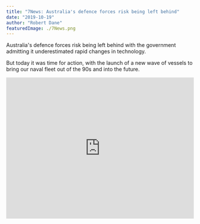 ```yaml
---
title: "7News: Australia's defence forces risk being left behind"
date: "2019-10-19"
author: "Robert Dane"
featuredImage: ./7News.png
---
```


Australia's defence forces risk being left behind with the government admitting it underestimated rapid changes in technology.

But today it was time for action, with the launch of a new wave of vessels to bring our naval fleet out of the 90s and into the future.

<iframe src="https://www.facebook.com/plugins/video.php?href=https%3A%2F%2Fwww.facebook.com%2F7NEWSsydney%2Fvideos%2F443694862919087%2F&show_text=0&width=560" width="100%" height="380" style="border:none;overflow:hidden" scrolling="no" frameborder="0" allowTransparency="true" allowFullScreen="true"></iframe>
